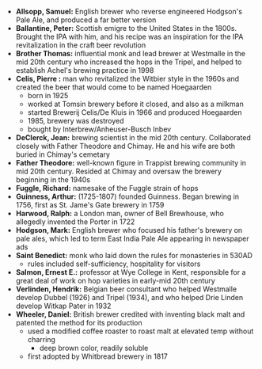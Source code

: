 * **Allsopp, Samuel:** English brewer who reverse engineered Hodgson's Pale Ale, and produced a far better version
* **Ballantine, Peter:** Scottish emigre to the United States in the 1800s. Brought the IPA with him, and his recipe was an inspiration for the IPA revitalization in the craft beer revolution
* **Brother Thomas:** influential monk and lead brewer at Westmalle in the mid 20th century who increased the hops in the Tripel, and helped to establish Achel's brewing practice in 1998
* **Celis, Pierre :** man who revitalized the Witbier style in the 1960s and created the beer that would come to be named Hoegaarden
	* born in 1925
	* worked at Tomsin brewery before it closed, and also as a milkman
	* started Brewerij Celis/De Kluis in 1966 and produced Hoegaarden
	* 1985, brewery was destroyed
	* bought by Interbrew/Anheuser-Busch Inbev
* **DeClerck, Jean:** brewing scientist in the mid 20th century. Collaborated closely with Father Theodore and Chimay. He and his wife are both buried in Chimay's cemetary
* **Father Theodore:** well-known figure in Trappist brewing community in mid 20th century. Resided at Chimay and oversaw the brewery beginning in the 1940s
* **Fuggle, Richard:** namesake of the Fuggle strain of hops
* **Guinness, Arthur:** (1725-1807) founded Guinness. Began brewing in 1756, first as St. Jame's Gate brewery in 1759
* **Harwood, Ralph:** a London man, owner of Bell Brewhouse, who allegedly invented the Porter in 1722
* **Hodgson, Mark:** English brewer who focused his father's brewery on pale ales, which led to term East India Pale Ale appearing in newspaper ads
* **Saint Benedict:** monk who laid down the rules for monasteries in 530AD
	* rules included self-sufficiency, hospitality for visitors
* **Salmon, Ernest E.:** professor at Wye College in Kent, responsible for a great deal of work on hop varieties in early-mid 20th century
* **Verlinden, Hendrik:** Belgian beer consultant who helped Westmalle develop Dubbel (1926) and Tripel (1934), and who helped Drie Linden develop Witkap Pater in 1932
* **Wheeler, Daniel:** British brewer credited with inventing black malt and patented the method for its production
	* used a modified coffee roaster to roast malt at elevated temp without charring
		* deep brown color, readily soluble
	* first adopted by Whitbread brewery in 1817
